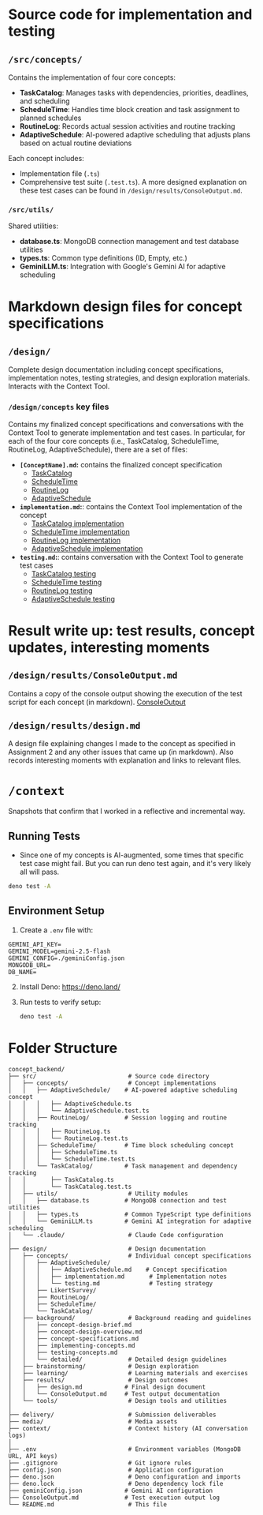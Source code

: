 # Source code for implementation and testing
## `/src/concepts/`
Contains the implementation of four core concepts:
- **TaskCatalog**: Manages tasks with dependencies, priorities, deadlines, and scheduling
- **ScheduleTime**: Handles time block creation and task assignment to planned schedules
- **RoutineLog**: Records actual session activities and routine tracking
- **AdaptiveSchedule**: AI-powered adaptive scheduling that adjusts plans based on actual routine deviations

Each concept includes:
- Implementation file (`.ts`)
- Comprehensive test suite (`.test.ts`). A more designed explanation on these test cases can be found in `/design/results/ConsoleOutput.md`.

### `/src/utils/`
Shared utilities:
- **database.ts**: MongoDB connection management and test database utilities
- **types.ts**: Common type definitions (ID, Empty, etc.)
- **GeminiLLM.ts**: Integration with Google's Gemini AI for adaptive scheduling

# Markdown design files for concept specifications

## `/design/`
Complete design documentation including concept specifications, implementation notes, testing strategies, and design exploration materials. Interacts with the Context Tool.

### `/design/concepts` key files
Contains my finalized concept specifications and conversations with the Context Tool to generate implementation and test cases. In particular, for each of the four core concepts (i.e., TaskCatalog, ScheduleTime, RoutineLog, AdaptiveSchedule), there are a set of files:
- **`[ConceptName].md`:** contains the finalized concept specification
	- [TaskCatalog](design/concepts/TaskCatalog/TaskCatalog.md)
	- [ScheduleTime](design/concepts/ScheduleTime/ScheduleTime.md)
	- [RoutineLog](design/concepts/RoutineLog/RoutineLog.md)
	- [AdaptiveSchedule](design/concepts/AdaptiveSchedule/AdaptiveSchedule.md)
- **`implementation.md`:**: contains the Context Tool implementation of the concept
	- [TaskCatalog implementation](design/concepts/TaskCatalog/implementation.md)
	- [ScheduleTime implementation](design/concepts/ScheduleTime/implementation.md)
	- [RoutineLog implementation](design/concepts/RoutineLog/implementation.md)
	- [AdaptiveSchedule implementation](design/concepts/AdaptiveSchedule/implementation.md)
- **`testing.md`:**: contains conversation with the Context Tool to generate test cases
	- [TaskCatalog testing](design/concepts/TaskCatalog/testing.md)
	- [ScheduleTime testing](design/concepts/ScheduleTime/testing.md)
	- [RoutineLog testing](design/concepts/RoutineLog/testing.md)
	- [AdaptiveSchedule testing](design/concepts/AdaptiveSchedule/testing.md)

# Result write up: test results, concept updates, interesting moments
## `/design/results/ConsoleOutput.md`
Contains a copy of the console output showing the execution of the test script for each concept (in markdown).
[ConsoleOutput](design/results/ConsoleOutput.md)

## `/design/results/design.md`
A design file explaining changes I made to the concept as specified in Assignment 2 and any other issues that came up (in markdown). Also records interesting moments with explanation and links to relevant files.

# `/context`
Snapshots that confirm that I worked in a reflective and incremental way.

## Running Tests
- Since one of my concepts is AI-augmented, some times that specific test case might fail. But you can run deno test again, and it's very likely all will pass.
```bash
deno test -A
```

## Environment Setup

1. Create a `.env` file with:
  ```
  GEMINI_API_KEY=
  GEMINI_MODEL=gemini-2.5-flash
  GEMINI_CONFIG=./geminiConfig.json
  MONGODB_URL=
  DB_NAME=
   ```

2. Install Deno: https://deno.land/

3. Run tests to verify setup:
   ```bash
   deno test -A
   ```

# Folder Structure

```
concept_backend/
├── src/                          # Source code directory
│   ├── concepts/                 # Concept implementations
│   │   ├── AdaptiveSchedule/    # AI-powered adaptive scheduling concept
│   │   │   ├── AdaptiveSchedule.ts
│   │   │   └── AdaptiveSchedule.test.ts
│   │   ├── RoutineLog/          # Session logging and routine tracking
│   │   │   ├── RoutineLog.ts
│   │   │   └── RoutineLog.test.ts
│   │   ├── ScheduleTime/        # Time block scheduling concept
│   │   │   ├── ScheduleTime.ts
│   │   │   └── ScheduleTime.test.ts
│   │   └── TaskCatalog/         # Task management and dependency tracking
│   │       ├── TaskCatalog.ts
│   │       └── TaskCatalog.test.ts
│   ├── utils/                    # Utility modules
│   │   ├── database.ts          # MongoDB connection and test utilities
│   │   ├── types.ts             # Common TypeScript type definitions
│   │   └── GeminiLLM.ts         # Gemini AI integration for adaptive scheduling
│   └── .claude/                  # Claude Code configuration
│
├── design/                       # Design documentation
│   ├── concepts/                 # Individual concept specifications
│   │   ├── AdaptiveSchedule/
│   │   │   ├── AdaptiveSchedule.md    # Concept specification
│   │   │   ├── implementation.md       # Implementation notes
│   │   │   └── testing.md              # Testing strategy
│   │   ├── LikertSurvey/
│   │   ├── RoutineLog/
│   │   ├── ScheduleTime/
│   │   └── TaskCatalog/
│   ├── background/               # Background reading and guidelines
│   │   ├── concept-design-brief.md
│   │   ├── concept-design-overview.md
│   │   ├── concept-specifications.md
│   │   ├── implementing-concepts.md
│   │   ├── testing-concepts.md
│   │   └── detailed/             # Detailed design guidelines
│   ├── brainstorming/            # Design exploration
│   ├── learning/                 # Learning materials and exercises
│   ├── results/                  # Design outcomes
│   │   ├── design.md            # Final design document
│   │   └── ConsoleOutput.md     # Test output documentation
│   └── tools/                    # Design tools and utilities
│
├── delivery/                     # Submission deliverables
├── media/                        # Media assets
├── context/                      # Context history (AI conversation logs)
│
├── .env                          # Environment variables (MongoDB URL, API keys)
├── .gitignore                    # Git ignore rules
├── config.json                   # Application configuration
├── deno.json                     # Deno configuration and imports
├── deno.lock                     # Deno dependency lock file
├── geminiConfig.json            # Gemini AI configuration
├── ConsoleOutput.md             # Test execution output log
└── README.md                     # This file
```

